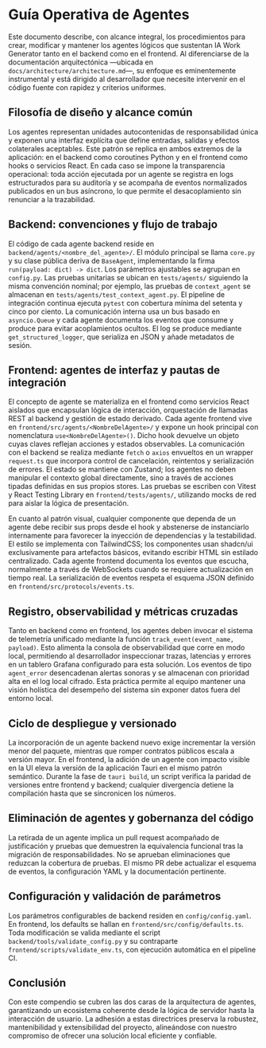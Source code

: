 # Guía Operativa de Agentes

Este documento describe, con alcance integral, los procedimientos para crear, modificar y mantener los agentes lógicos que sustentan IA Work Generator tanto en el backend como en el frontend. Al diferenciarse de la documentación arquitectónica —ubicada en `docs/architecture/architecture.md`—, su enfoque es eminentemente instrumental y está dirigido al desarrollador que necesite intervenir en el código fuente con rapidez y criterios uniformes.

## Filosofía de diseño y alcance común

Los agentes representan unidades autocontenidas de responsabilidad única y exponen una interfaz explícita que define entradas, salidas y efectos colaterales aceptables. Este patrón se replica en ambos extremos de la aplicación: en el backend como coroutines Python y en el frontend como hooks o servicios React. En cada caso se impone la transparencia operacional: toda acción ejecutada por un agente se registra en logs estructurados para su auditoría y se acompaña de eventos normalizados publicados en un bus asíncrono, lo que permite el desacoplamiento sin renunciar a la trazabilidad.

## Backend: convenciones y flujo de trabajo

El código de cada agente backend reside en `backend/agents/<nombre_del_agente>/`. El módulo principal se llama `core.py` y su clase pública deriva de `BaseAgent`, implementando la firma `run(payload: dict) -> dict`. Los parámetros ajustables se agrupan en `config.py`. Las pruebas unitarias se ubican en `tests/agents/` siguiendo la misma convención nominal; por ejemplo, las pruebas de `context_agent` se almacenan en `tests/agents/test_context_agent.py`. El pipeline de integración continua ejecuta `pytest` con cobertura mínima del setenta y cinco por ciento. La comunicación interna usa un bus basado en `asyncio.Queue` y cada agente documenta los eventos que consume y produce para evitar acoplamientos ocultos. El log se produce mediante `get_structured_logger`, que serializa en JSON y añade metadatos de sesión.

## Frontend: agentes de interfaz y pautas de integración

El concepto de agente se materializa en el frontend como servicios React aislados que encapsulan lógica de interacción, orquestación de llamadas REST al backend y gestión de estado derivado. Cada agente frontend vive en `frontend/src/agents/<NombreDelAgente>/` y expone un hook principal con nomenclatura `use<NombreDelAgente>()`. Dicho hook devuelve un objeto cuyas claves reflejan acciones y estados observables. La comunicación con el backend se realiza mediante `fetch` o `axios` envueltos en un wrapper `request.ts` que incorpora control de cancelación, reintentos y serialización de errores. El estado se mantiene con Zustand; los agentes no deben manipular el contexto global directamente, sino a través de acciones tipadas definidas en sus propios stores. Las pruebas se escriben con Vitest y React Testing Library en `frontend/tests/agents/`, utilizando mocks de red para aislar la lógica de presentación.

En cuanto al patrón visual, cualquier componente que dependa de un agente debe recibir sus props desde el hook y abstenerse de instanciarlo internamente para favorecer la inyección de dependencias y la testabilidad. El estilo se implementa con TailwindCSS; los componentes usan shadcn/ui exclusivamente para artefactos básicos, evitando escribir HTML sin estilado centralizado. Cada agente frontend documenta los eventos que escucha, normalmente a través de WebSockets cuando se requiere actualización en tiempo real. La serialización de eventos respeta el esquema JSON definido en `frontend/src/protocols/events.ts`.

## Registro, observabilidad y métricas cruzadas

Tanto en backend como en frontend, los agentes deben invocar el sistema de telemetría unificado mediante la función `track_event(event_name, payload)`. Esto alimenta la consola de observabilidad que corre en modo local, permitiendo al desarrollador inspeccionar trazas, latencias y errores en un tablero Grafana configurado para esta solución. Los eventos de tipo `agent_error` desencadenan alertas sonoras y se almacenan con prioridad alta en el log local cifrado. Esta práctica permite al equipo mantener una visión holística del desempeño del sistema sin exponer datos fuera del entorno local.

## Ciclo de despliegue y versionado

La incorporación de un agente backend nuevo exige incrementar la versión menor del paquete, mientras que romper contratos públicos escala a versión mayor. En el frontend, la adición de un agente con impacto visible en la UI eleva la versión de la aplicación Tauri en el mismo patrón semántico. Durante la fase de `tauri build`, un script verifica la paridad de versiones entre frontend y backend; cualquier divergencia detiene la compilación hasta que se sincronicen los números.

## Eliminación de agentes y gobernanza del código

La retirada de un agente implica un pull request acompañado de justificación y pruebas que demuestren la equivalencia funcional tras la migración de responsabilidades. No se aprueban eliminaciones que reduzcan la cobertura de pruebas. El mismo PR debe actualizar el esquema de eventos, la configuración YAML y la documentación pertinente.

## Configuración y validación de parámetros

Los parámetros configurables de backend residen en `config/config.yaml`. En frontend, los defaults se hallan en `frontend/src/config/defaults.ts`. Toda modificación se valida mediante el script `backend/tools/validate_config.py` y su contraparte `frontend/scripts/validate_env.ts`, con ejecución automática en el pipeline CI.

## Conclusión

Con este compendio se cubren las dos caras de la arquitectura de agentes, garantizando un ecosistema coherente desde la lógica de servidor hasta la interacción de usuario. La adhesión a estas directrices preserva la robustez, mantenibilidad y extensibilidad del proyecto, alineándose con nuestro compromiso de ofrecer una solución local eficiente y confiable.
